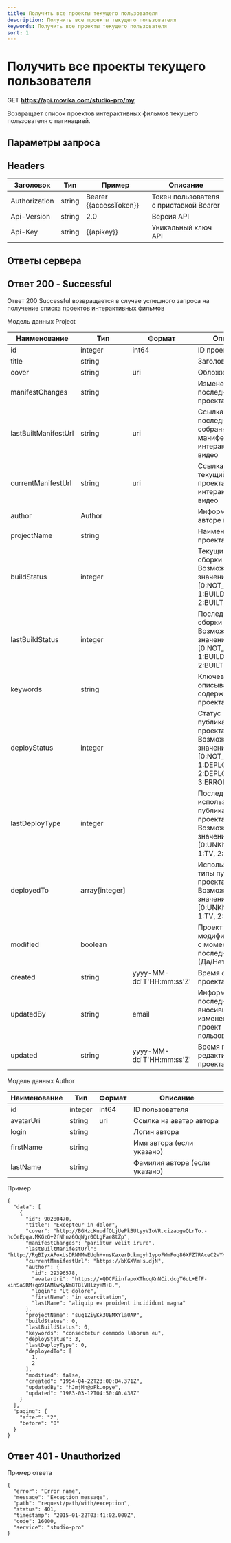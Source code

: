 ```yaml
---
title: Получить все проекты текущего пользователя
description: Получить все проекты текущего пользователя
keywords: Получить все проекты текущего пользователя
sort: 1
---
```

 
# Получить все проекты текущего пользователя

GET **https://api.movika.com/studio-pro/my**

Возвращает список проектов интерактивных фильмов текущего пользователя с пагинацией.


## Параметры запроса

## Headers

| Заголовок | Тип  | Пример | Описание |
|---|---|---|---|
| Authorization | string | Bearer {{accessToken}} | Токен пользователя с приставкой Bearer |
| Api-Version | string | 2.0 | Версия API | 
| Api-Key | string | {{apikey}} | Уникальный ключ API |


## Ответы сервера

## Ответ 200 - Successful

Ответ 200 Successful возвращается в случае успешного запроса на получение списка проектов интерактивных фильмов

Модель данных Project 

| Наименование | Тип | Формат | Описание |
|---|---|---|---|
| id | integer | int64| ID проекта |
| title | string| | Заголовок проекта |
| cover | string | uri| Обложка проекта |
| manifestChanges | string | | Изменения с последней сборки проекта |
| lastBuiltManifestUrl | string | uri | Ссылка на последний собранный манифест проекта интерактивного видео |
| currentManifestUrl | string | uri | Ссылка на текущий манифест проекта интерактивного видео |
| author | Author | | Информация об авторе проекта |
| projectName | string| | Наименование проекта |
| buildStatus | integer | | Текущий статус сборки проекта. Возможные значения: [0:NOT_BUILT, 1:BUILDING, 2:BUILT, 3:ERROR] |
| lastBuildStatus | integer | | Последний статус сборки проекта. Возможные значения: [0:NOT_BUILT, 1:BUILDING, 2:BUILT, 3:ERROR] |
| keywords | string| | Ключевые слова, описывающие содержание проекта |
| deployStatus | integer| | Статус публикации проекта. Возможные значения: [0:NOT_DEPLOYED, 1:DEPLOYING, 2:DEPLOYED, 3:ERROR] |
| lastDeployType | integer| | Последний используемый тип публикации проекта. Возможные значения: [0:UNKNOWN, 1:TV, 2:URL] |
| deployedTo | array[integer]| | Используемые типы публикации проекта. Возможные значения: [0:UNKNOWN, 1:TV, 2:URL] |
| modified | boolean | | Проект модифицировался с момента последней сборки (Да/Нет) |
| created | string | yyyy-MM-dd'T'HH:mm:ss'Z' | Время создания проекта |
| updatedBy | string | email | Информация о последнем вносившем изменения в проект пользователе |
| updated | string | yyyy-MM-dd'T'HH:mm:ss'Z'| Время последнего редактирования проекта |

Модель данных Author

| Наименование | Тип | Формат | Описание |
|---|---|---|---|
| id | integer | int64 | ID пользователя |
| avatarUri | string | uri | Ссылка на аватар автора |
| login | string || Логин автора |
| firstName | string || Имя автора (если указано) |
| lastName | string || Фамилия автора (если указано) |

Пример

```
{
  "data": [
    {
      "id": 90280470,
      "title": "Excepteur in dolor",
      "cover": "http://BGHzcKuudfOLjUePkBUtyyVIoVR.cizaogwQLrTo.-hcCeEpqa.MKGzG+2fNhnz6OqWgr0OLgFae8tZp",
      "manifestChanges": "pariatur velit irure",
      "lastBuiltManifestUrl": "http://RgBIyxAPoxUsDRNNMwEUqhHvnsKaxerD.kmgyh1ypoFWmFoq86XFZ7RAceC2wYKBDYv+fjVZVEXYL61spd6NTPSrPh4",
      "currentManifestUrl": "https://bKGXVmHs.djN",
      "author": {
        "id": 29396578,
        "avatarUri": "https://xQDCFiinfapoXThcqKnNCi.dcgT6uL+EfF-xinSaSRM+qo9IAMlwKyNm8T8lVHlzy+M+8.",
        "login": "Ut dolore",
        "firstName": "in exercitation",
        "lastName": "aliquip ea proident incididunt magna"
      },
      "projectName": "suq1ZiyKk3UEMXYla0AP",
      "buildStatus": 0,
      "lastBuildStatus": 0,
      "keywords": "consectetur commodo laborum eu",
      "deployStatus": 3,
      "lastDeployType": 0,
      "deployedTo": [
        1,
        2
      ],
      "modified": false,
      "created": "1954-04-22T23:00:04.371Z",
      "updatedBy": "hJmjMh@pFk.opye",
      "updated": "1983-03-12T04:50:40.438Z"
    }
  ],
  "paging": {
    "after": "2",
    "before": "0"
  }
}
```


## Ответ 401 - Unauthorized

Пример ответа

```
{
  "error": "Error name",
  "message": "Exception message",
  "path": "request/path/with/exception",
  "status": 401,
  "timestamp": "2015-01-22T03:41:02.000Z",
  "code": 16000,
  "service": "studio-pro"
}
```
